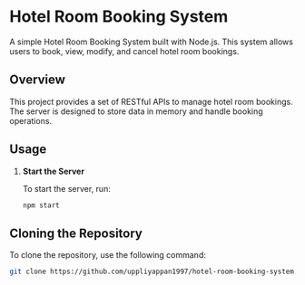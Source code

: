 # Hotel Room Booking System

A simple Hotel Room Booking System built with Node.js. This system allows users to book, view, modify, and cancel hotel room bookings.

## Overview

This project provides a set of RESTful APIs to manage hotel room bookings. The server is designed to store data in memory and handle booking operations.

## Usage

1. **Start the Server**

   To start the server, run:

   ```sh
   npm start


## Cloning the Repository

To clone the repository, use the following command:

```sh
git clone https://github.com/uppliyappan1997/hotel-room-booking-system.git
